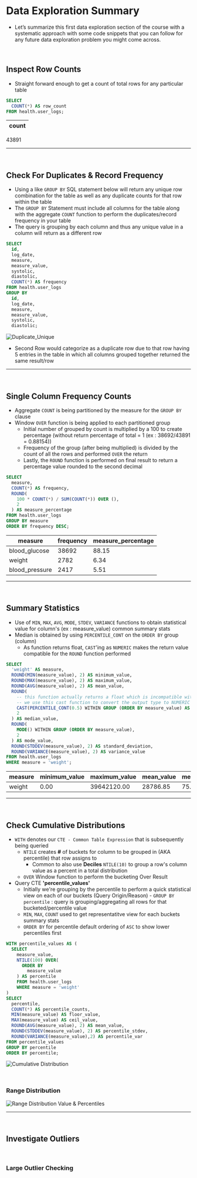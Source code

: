 # Data Exploration Summary
* Let’s summarize this first data exploration section of the course with a systematic approach with some code snippets that you can follow for any future data exploration problem you might come across.

<br>

## Inspect Row Counts
* Straight forward enough to get a count of total rows for any particular table
```sql
SELECT
  COUNT(*) AS row_count
FROM health.user_logs;
```
|count|
|----|
43891

---

<br>

## Check For Duplicates & Record Frequency
* Using a like `GROUP BY` SQL statement below will return any unique row combination for the table as well as any duplicate counts for that row within the table
* The `GROUP BY` Statement must include all columns for the table along with the aggregate `COUNT` function to perform the duplicates/record frequency in your table
* The query is grouping by each column and thus any unique value in a column will return as a different row

```sql
SELECT
  id,
  log_date,
  measure,
  measure_value,
  systolic,
  diastolic,
  COUNT(*) AS frequency
FROM health.user_logs
GROUP BY
  id,
  log_date,
  measure,
  measure_value,
  systolic,
  diastolic;
```
![Duplicate_Unique](Images/Dup_RecFreq.png)
* Second Row would categorize as a duplicate row due to that row having 5 entries in the table in which all columns grouped together returned the same result/row

---

<br>

## Single Column Frequency Counts
* Aggregate `COUNT` is being partitioned by the measure for the `GROUP BY` clause
* Window `OVER` function is being applied to each partitioned group
    * Initial number of grouped by count is multiplied by a 100 to create percentage (without return percentage of total = 1 (ex : 38692/43891 = 0.88154))
    * Frequency of the group (after being multiplied) is divided by the count of all the rows and performed `OVER` the return
    * Lastly, the `ROUND` function is performed on final result to return a percentage value rounded to the second decimal

```sql
SELECT
  measure,
  COUNT(*) AS frequency,
  ROUND(
    100 * COUNT(*) / SUM(COUNT(*)) OVER (),
    2
  ) AS measure_percentage
FROM health.user_logs
GROUP BY measure
ORDER BY frequency DESC;
```
|measure|frequency|measure_percentage|
|-----|-------|--------|
|blood_glucose|38692|88.15|
|weight|2782|6.34|
|blood_pressure|2417|5.51|

---

<br>

## Summary Statistics
* Use of `MIN`, `MAX`, `AVG`, `MODE`, `STDEV`, `VARIANCE` functions to obtain  statistical value for column's (ex : measure_value) common summary stats
* Median is obtained by using `PERCENTILE_CONT` on the `ORDER BY` group (column)
    * As function returns float, `CAST`'ing as `NUMERIC` makes the return value compatible for the `ROUND` function performed 
```sql
SELECT
  'weight' AS measure,
  ROUND(MIN(measure_value), 2) AS minimum_value,
  ROUND(MAX(measure_value), 2) AS maximum_value,
  ROUND(AVG(measure_value), 2) AS mean_value,
  ROUND(
    -- this function actually returns a float which is incompatible with ROUND!
    -- we use this cast function to convert the output type to NUMERIC
    CAST(PERCENTILE_CONT(0.5) WITHIN GROUP (ORDER BY measure_value) AS NUMERIC),
    2
  ) AS median_value,
  ROUND(
    MODE() WITHIN GROUP (ORDER BY measure_value),
    2
  ) AS mode_value,
  ROUND(STDDEV(measure_value), 2) AS standard_deviation,
  ROUND(VARIANCE(measure_value), 2) AS variance_value
FROM health.user_logs
WHERE measure = 'weight';
```
|measure|minimum_value|maximum_value|mean_value|median_value|mode_value|standard_deviation|variance_value|
|-----|-------|--------|------|--------|--------|-------|------|
|weight|0.00|39642120.00|28786.85|75.98|68.49|1062759.55|1129457862383.41

---

<br>

## Check Cumulative Distributions
* `WITH` denotes our `CTE - Common Table Expression` that is subsequently being queried 
    * `NTILE` creates **#** of buckets for column to be grouped in (AKA percentile) that row assigns to
        * Common to also use **Deciles** `NTILE(10)` to group a row's column value as a percent in a total distribution
    * `OVER` Window function to perform the bucketing Over Result
* Query CTE **'percentile_values'**
    * Initially we're grouping by the percentile to perform a quick statistical view on each of our buckets (Query Origin/Reason) - `GROUP BY percentile` : query is grouping/aggregating all rows for that bucketed/percentile value
    * `MIN`, `MAX`, `COUNT` used to get representatitve view for each buckets summary stats
    * `ORDER BY` for percentile default ordering of `ASC` to show lower percentiles first
```sql
WITH percentile_values AS (
  SELECT
    measure_value,
    NTILE(100) OVER(
      ORDER BY 
        measure_value
    ) AS percentile
    FROM health.user_logs
    WHERE measure = 'weight'
)
SELECT 
  percentile,
  COUNT(*) AS percentile_counts,
  MIN(measure_value) AS floor_value,
  MAX(measure_value) AS ceil_value,
  ROUND(AVG(measure_value), 2) AS mean_value,
  ROUND(STDDEV(measure_value), 2) AS percentile_stdev,
  ROUND(VARIANCE(measure_value),2) AS percentile_var
FROM percentile_values
GROUP BY percentile
ORDER BY percentile;
```
![Cumulative Distribution](Images/CumulativeDist_CTE.png)

<br>

### Range Distribution
![Range Distribution Value & Percentiles](../DistributionFunctions/Png/RngViz.png)

---

<br> 

## Investigate Outliers

<br>

### Large Outlier Checking